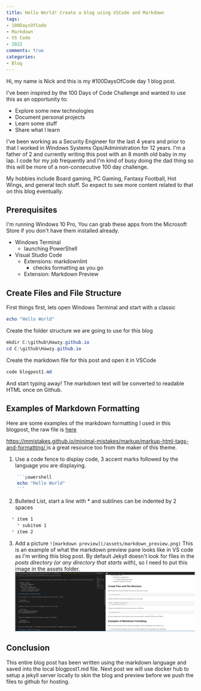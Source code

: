 ```yaml
---
title: Hello World! Create a blog using VSCode and Markdown
tags:
- 100DaysOfCode
- Markdown
- VS Code
- 2022
comments: true
categories:
- Blog
---
```


  Hi, my name is Nick and this is my #100DaysOfCode day 1 blog post.
  
  I've been inspired by the 100 Days of Code Challenge and wanted to use this as an opportunity to:

* Explore some new technologies
* Document personal projects
* Learn some stuff
* Share what I learn

I've been working as a Security Engineer for the last 4 years and prior to that I worked in Windows Systems Ops/Administration for 12 years.  I'm a father of 2 and currently writing this post with an 8 month old baby in my lap.  I code for my job frequently and I'm kind of busy doing the dad thing so this will be more of a non-consecutive 100 day challenge.

My hobbies include Board gaming, PC Gaming, Fantasy Football, Hot Wings, and general tech stuff.  So expect to see more content related to that on this blog eventually.

## Prerequisites

I'm running Windows 10 Pro, You can grab these apps from the Microsoft Store if you don't have them installed already.

* Windows Terminal
  * launching PowerShell
* Visual Studio Code
  * Extensions: markdownlint
    * checks formatting as you go
  * Extension: Markdown Preview

## Create Files and File Structure

First things first, lets open Windows Terminal and start with a classic

```powershell
echo "Hello World"
```

Create the folder structure we are going to use for this blog

```powershell
mkdir C:\github\Hawzy.github.io
cd C:\github\Hawzy.github.io
```

Create the markdown file for this post and open it in VSCode

```powershell
code blogpost1.md
```

And start typing away!  The markdown text will be converted to readable HTML once on Github.

## Examples of Markdown Formatting

Here are some examples of the markdown formatting I used in this blogpost, the raw file is [here](https://raw.githubusercontent.com/Hawzy/hawzy.github.io/main/_posts/2022-01-01/2022-01-01-hello-world.md)

[https://mmistakes.github.io/minimal-mistakes/markup/markup-html-tags-and-formatting/ ](https://mmistakes.github.io/minimal-mistakes/markup/markup-html-tags-and-formatting/) is a great resource too from the maker of this theme.

1. Use a code fence to display code, 3 accent marks followed by the language you are displaying.

```powershell
    ```powershell
    echo "Hello World"
    ```
```

2. Bulleted List, start a line with * and sublines can be indented by 2 spaces

```markdown
  * item 1
    * subitem 1
  * item 2
```

3. Add a picture `![markdown preview](/assets/markdown_preview.png)` This is an example of what the markdown preview pane looks like in VS code as I'm writing this blog post.  By default Jekyll doesn't look  for files in the _posts directory (or any directory that starts with_), so I need to put this image in the assets folder.
![markdown preview](/assets/markdown_preview.png)

## Conclusion

This entire blog post has been written using the markdown language and saved into the local blogpost1.md file. Next post we will use docker hub to setup a jekyll server locally to skin the blog and preview before we push the files to github for hosting.
